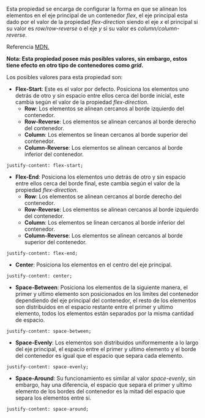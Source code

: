Esta propiedad se encarga de configurar la forma en que se alinean los elementos en el eje principal de un contenedor *flex*, el eje principal esta dado por el valor de la propiedad *flex-direction* siendo el eje *x* el principal si su valor es *row/row-reverse* o el eje *y* si su valor es *column/column-reverse*.

Referencia [MDN.](https://developer.mozilla.org/en-US/docs/Web/CSS/justify-content)

**Nota: Esta propiedad posee más posibles valores, sin embargo, estos tiene efecto en otro tipo de contenedores como *grid*.**

Los posibles valores para esta propiedad son:

- **Flex-Start**: Este es el valor por defecto. Posiciona los elementos uno detrás de otro y sin espacio entre ellos cerca del borde inicial, este cambia según el valor de la propiedad *flex-direction*.
	- **Row**: Los elementos se alinean cercanos al borde izquierdo del contenedor.
	- **Row-Reverse**: Los elementos se alinean cercanos al borde derecho del contenedor.
	- **Column**: Los elementos se linean cercanos al borde superior del contenedor.
	- **Column-Reverse**: Los elementos se alinean cercanos al borde inferior del contenedor.

```
justify-content: flex-start;
```

- **Flex-End**: Posiciona los elementos uno detrás de otro y sin espacio entre ellos cerca del borde final, este cambia según el valor de la propiedad *flex-direction*.
	- **Row**: Los elementos se alinean cercanos al borde derecho del contenedor.
	- **Row-Reverse**: Los elementos se alinean cercanos al borde izquierdo del contenedor.
	- **Column**: Los elementos se linean cercanos al borde inferior del contenedor.
	- **Column-Reverse**: Los elementos se alinean cercanos al borde superior del contenedor.

```
justify-content: flex-end;
```

- **Center**: Posiciona los elementos en el centro del eje principal.

```
justify-content: center;
```

- **Space-Between**: Posiciona los elementos de la siguiente manera, el primer y ultimo elemento son posicionados en los limites del contenedor dependiendo del eje principal del contenedor, el resto de los elementos son distribuidos en el espacio restante entre el primer y ultimo elemento, todos los elementos están separados por la misma cantidad de espacio.

```
justify-content: space-between;
```

- **Space-Evenly**: Los elementos son distribuidos uniformemente a lo largo del eje principal, el espacio entre el primer y ultimo elemento y el borde del contenedor es igual que el espacio que separa cada elemento.

```
justify-content: space-evenly;
```

- **Space-Around**: Su funcionamiento es similar al valor *space-evenly*, sin embargo, hay una diferencia, el espacio que separa el primer y ultimo elemento de los bordes del contenedor es la mitad del espacio que separa los elementos entre si.

```
justify-content: space-around;
```